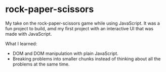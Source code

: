 # rock-paper-scissors

My take on the rock-paper-scissors game while using JavaScript. It was a fun project to build, amd my first project with an interactive UI that was made with JavaScript.

What I learned:
- DOM and DOM manipulation with plain JavaScript.
- Breaking problems into smaller chunks instead of thinking about all the problems at the same time.
